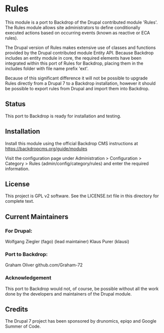 <h1>Rules</h1>

This module is a port to Backdrop of the Drupal contributed module 'Rules'. The Rules module allows site administrators to define conditionally executed actions based on occurring events (known as reactive or ECA rules).

The Drupal version of Rules makes extensive use of classes and functions provided by the Drupal contributed module Entity API. Because Backdrop includes an entity module in core, the required elements have been integrated within this port of Rules for Backdrop, placing them in the includes folder with file name prefix 'ext'.

Because of this significant difference it will not be possible to upgrade Rules directly from a Drupal 7 to a Backdrop installation, however it should be possible to export rules from Drupal and import them into Backdrop.


<h2>Status</h2>

This port to Backdrop is ready for installation and testing. 




<h2>Installation</h2>

Install this module using the official Backdrop CMS instructions at https://backdropcms.org/guide/modules

Visit the configuration page under Administration > Configuration > Category > Rules (admin/config/category/rules)
and enter the required information.


<h2>License</h2>

This project is GPL v2 software. See the LICENSE.txt file in this directory for complete text.

<h2>Current Maintainers</h2>

<h3>For Drupal:</h3>
    Wolfgang Ziegler (fago) (lead maintainer)
    Klaus Purer (klausi)


<h3>Port to Backdrop:</h3>
Graham Oliver github.com/Graham-72


<h3>Acknowledgement</h3>

This port to Backdrop would not, of course, be possible without all the work done by the developers and maintainers of the Drupal module.



<h2>Credits</h2>
The Drupal 7 project has been sponsored by drunomics, epiqo and Google Summer of Code.






